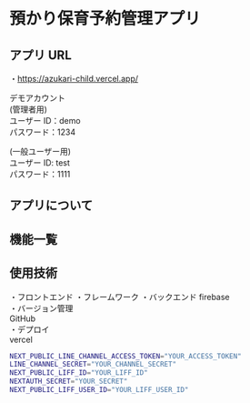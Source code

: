 # 預かり保育予約管理アプリ

## アプリ URL

・https://azukari-child.vercel.app/

デモアカウント  
(管理者用)  
ユーザー ID：demo  
パスワード：1234

(一般ユーザー用)  
ユーザー ID: test  
パスワード：1111

## アプリについて

## 機能一覧

## 使用技術

・フロントエンド
・フレームワーク
・バックエンド
firebase  
・バージョン管理  
 GitHub  
・デプロイ  
 vercel

```bash
NEXT_PUBLIC_LINE_CHANNEL_ACCESS_TOKEN="YOUR_ACCESS_TOKEN"
LINE_CHANNEL_SECRET="YOUR_CHANNEL_SECRET"
NEXT_PUBLIC_LIFF_ID="YOUR_LIFF_ID"
NEXTAUTH_SECRET="YOUR_SECRET"
NEXT_PUBLIC_LIFF_USER_ID="YOUR_LIFF_USER_ID"
```
